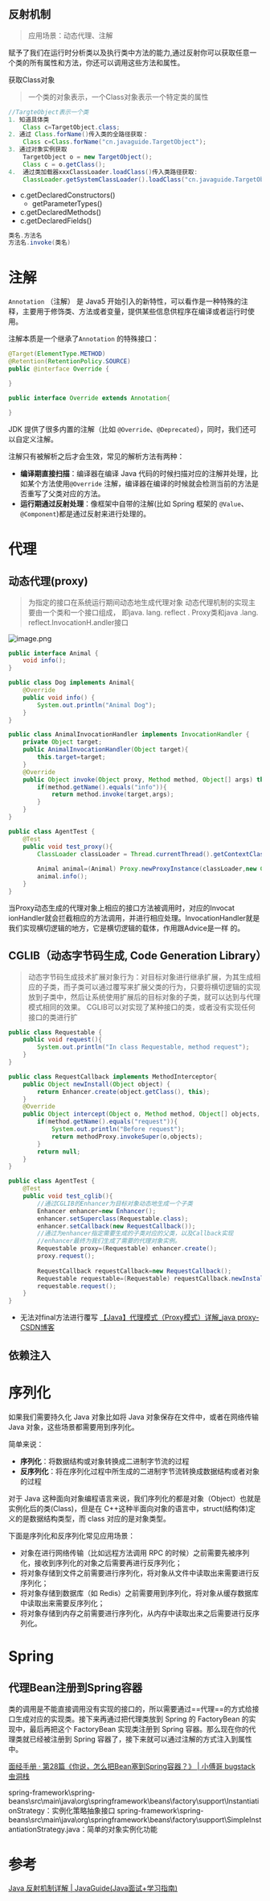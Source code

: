 
## 反射机制
>应用场景：动态代理、注解

赋予了我们在运行时分析类以及执行类中方法的能力,通过反射你可以获取任意一个类的所有属性和方法，你还可以调用这些方法和属性。

获取Class对象
> 一个类的对象表示，一个Class对象表示一个特定类的属性

```java
//TargteObject表示一个类
1. 知道具体类
	Class c=TargetObject.class;
2. 通过 Class.forName()传入类的全路径获取：
	Class c=Class.forName("cn.javaguide.TargetObject");
3. 通过对象实例获取
	TargetObject o = new TargetObject();
	Class c = o.getClass();
4.  通过类加载器xxxClassLoader.loadClass()传入类路径获取:
	ClassLoader.getSystemClassLoader().loadClass("cn.javaguide.TargetObject");
```

- c.getDeclaredConstructors()
	- getParameterTypes()
- c.getDeclaredMethods()
- c.getDeclaredFields()

```java
类名.方法名
方法名.invoke(类名)
```
# 注解
`Annotation` （注解） 是 Java5 开始引入的新特性，可以看作是一种特殊的注释，主要用于修饰类、方法或者变量，提供某些信息供程序在编译或者运行时使用。

注解本质是一个继承了`Annotation` 的特殊接口：

```java
@Target(ElementType.METHOD)
@Retention(RetentionPolicy.SOURCE)
public @interface Override {

}

public interface Override extends Annotation{

}
```

JDK 提供了很多内置的注解（比如 `@Override`、`@Deprecated`），同时，我们还可以自定义注解。


注解只有被解析之后才会生效，常见的解析方法有两种：

- **编译期直接扫描**：编译器在编译 Java 代码的时候扫描对应的注解并处理，比如某个方法使用`@Override` 注解，编译器在编译的时候就会检测当前的方法是否重写了父类对应的方法。
- **运行期通过反射处理**：像框架中自带的注解(比如 Spring 框架的 `@Value`、`@Component`)都是通过反射来进行处理的。

# 代理
## 动态代理(proxy)
>为指定的接口在系统运行期间动态地生成代理对象
>动态代理机制的实现主要由一个类和一个接口组成， 即java. lang. reflect . Proxy类和java .lang. reflect.InvocationH.andler接口

![image.png](https://cdn.jsdelivr.net/gh/destiny0118/picgo/pic2023/202403301619023.png)

```java
public interface Animal {  
    void info();  
}

public class Dog implements Animal{  
    @Override  
    public void info() {  
        System.out.println("Animal Dog");  
    }  
}

public class AnimalInvocationHandler implements InvocationHandler {  
    private Object target;  
    public AnimalInvocationHandler(Object target){  
        this.target=target;  
    }  
    @Override  
    public Object invoke(Object proxy, Method method, Object[] args) throws Throwable {  
	    if(method.getName().equals("info")){
	        return method.invoke(target,args);  
        }
    }  
}

public class AgentTest {  
    @Test  
    public void test_proxy(){  
        ClassLoader classLoader = Thread.currentThread().getContextClassLoader();  
  
        Animal animal=(Animal) Proxy.newProxyInstance(classLoader,new Class[]{Animal.class},new AnimalInvocationHandler(new Dog()));  
        animal.info();  
    }
}
```
当Proxy动态生成的代理对象上相应的接口方法被调用时，对应的Invocat ionHandler就会拦截相应的方法调用，并进行相应处理。InvocationHandler就是我们实现横切逻辑的地方，它是横切逻辑的载体，作用跟Advice是一样
的。
## CGLIB（动态字节码生成, Code Generation Library）
>动态字节码生成技术扩展对象行为：对目标对象进行继承扩展，为其生成相应的子类，而子类可以通过覆写来扩展父类的行为，只要将横切逻辑的实现放到子类中，然后让系统使用扩展后的目标对象的子类，就可以达到与代理模式相同的效果。
>CGLIB可以对实现了某种接口的类，或者没有实现任何接口的类进行扩

```java
public class Requestable {  
    public void request(){  
        System.out.println("In class Requestable, method request");  
    }  
}

public class RequestCallback implements MethodInterceptor{  
    public Object newInstall(Object object) {  
        return Enhancer.create(object.getClass(), this);  
    }  
    @Override  
    public Object intercept(Object o, Method method, Object[] objects, MethodProxy methodProxy) throws Throwable {  
        if(method.getName().equals("request")){  
            System.out.println("Before request");  
            return methodProxy.invokeSuper(o,objects);  
        }  
        return null;  
    }  
}

public class AgentTest {
	@Test  
	public void test_cglib(){  
		//通过CGLIB的Enhancer为目标对象动态地生成一个子类
	    Enhancer enhancer=new Enhancer();  
	    enhancer.setSuperclass(Requestable.class);  
	    enhancer.setCallback(new RequestCallback());  
		//通过为enhancer指定需要生成的子类对应的父类，以及Callback实现
		//enhancer最终为我们生成了需要的代理对象实例。
	    Requestable proxy=(Requestable) enhancer.create();  
	    proxy.request();  
	  
	    RequestCallback requestCallback=new RequestCallback();  
	    Requestable requestable=(Requestable) requestCallback.newInstall(new Requestable());  
	    requestable.request();  
	}
}
```
- 无法对final方法进行覆写
[【Java】代理模式（Proxy模式）详解_java proxy-CSDN博客](https://blog.csdn.net/Passer_hua/article/details/122617628)


## 依赖注入


# 序列化
如果我们需要持久化 Java 对象比如将 Java 对象保存在文件中，或者在网络传输 Java 对象，这些场景都需要用到序列化。

简单来说：

- **序列化**：将数据结构或对象转换成二进制字节流的过程
- **反序列化**：将在序列化过程中所生成的二进制字节流转换成数据结构或者对象的过程

对于 Java 这种面向对象编程语言来说，我们序列化的都是对象（Object）也就是实例化后的类(Class)，但是在 C++这种半面向对象的语言中，struct(结构体)定义的是数据结构类型，而 class 对应的是对象类型。

下面是序列化和反序列化常见应用场景：

- 对象在进行网络传输（比如远程方法调用 RPC 的时候）之前需要先被序列化，接收到序列化的对象之后需要再进行反序列化；
- 将对象存储到文件之前需要进行序列化，将对象从文件中读取出来需要进行反序列化；
- 将对象存储到数据库（如 Redis）之前需要用到序列化，将对象从缓存数据库中读取出来需要反序列化；
- 将对象存储到内存之前需要进行序列化，从内存中读取出来之后需要进行反序列化。


# Spring
## 代理Bean注册到Spring容器
类的调用是不能直接调用没有实现的接口的，所以需要通过==代理==的方式给接口生成对应的实现类。接下来再通过把代理类放到 Spring 的 FactoryBean 的实现中，最后再把这个 FactoryBean 实现类注册到 Spring 容器。那么现在你的代理类就已经被注册到 Spring 容器了，接下来就可以通过注解的方式注入到属性中。


[面经手册 · 第28篇《你说，怎么把Bean塞到Spring容器？》 | 小傅哥 bugstack 虫洞栈](https://bugstack.cn/md/java/interview/2021-03-30-%E9%9D%A2%E7%BB%8F%E6%89%8B%E5%86%8C%20%C2%B7%20%E7%AC%AC28%E7%AF%87%E3%80%8A%E4%BD%A0%E8%AF%B4%EF%BC%8C%E6%80%8E%E4%B9%88%E6%8A%8ABean%E5%A1%9E%E5%88%B0Spring%E5%AE%B9%E5%99%A8%E3%80%8B.html)






spring-framework\spring-beans\src\main\java\org\springframework\beans\factory\support\InstantiationStrategy：实例化策略抽象接口
spring-framework\spring-beans\src\main\java\org\springframework\beans\factory\support\SimpleInstantiationStrategy.java：简单的对象实例化功能


# 参考
[Java 反射机制详解 | JavaGuide(Java面试+学习指南)](https://javaguide.cn/java/basis/reflection.html#%E5%8F%8D%E5%B0%84%E7%9A%84%E5%BA%94%E7%94%A8%E5%9C%BA%E6%99%AF%E4%BA%86%E8%A7%A3%E4%B9%88)